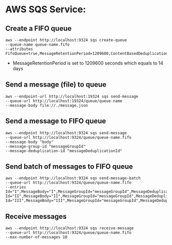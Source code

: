 # AWS SQS Service:


## Create a FIFO queue

```shell
aws --endpoint http://localhost:9324 sqs create-queue 
--queue-name queue-name.fifo 
--attributes FifoQueue=true,MessageRetentionPeriod=1209600,ContentBasedDeduplication=false
```

* MessageRetentionPeriod is set to 1209600 seconds which equals to 14 days

## Send a message (file) to queue

```shell
aws --endpoint-url http://localhost:19324 sqs send-message 
--queue-url http://localhost:19324/queue/queue-name 
--message-body file://./message.json
```

## Send a message to FIFO queue

```shell
aws --endpoint http://localhost:9324 sqs send-message 
--queue-url http://localhost:9324/queue/queue-name.fifo 
--message-body "body" 
--message-group-id "messageGroupId" 
--message-deduplication-id "messageDeduplicationId"
```

## Send batch of messages to FIFO queue

```shell
aws --endpoint http://localhost:9324 sqs send-message-batch 
--queue-url http://localhost:9324/queue/queue-name.fifo 
--entries Id="I",MessageBody="I",MessageGroupId="messageGroupId",MessageDeduplicationId="I" 
Id="II",MessageBody="II",MessageGroupId="messageGroupId",MessageDeduplicationId="II" 
Id="III",MessageBody="III",MessageGroupId="messageGroupId",MessageDeduplicationId="III"
```

## Receive messages

```shell
aws --endpoint http://localhost:9324 sqs receive-message 
--queue-url http://localhost:9324/queue/queue-name.fifo 
--max-number-of-messages 10
```
